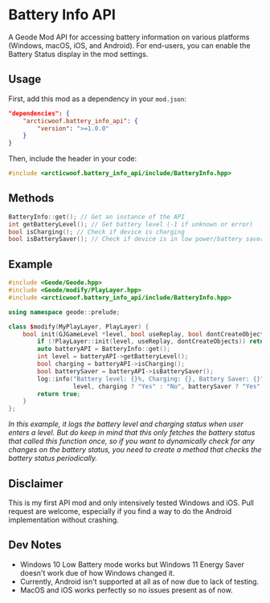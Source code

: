 # Battery Info API

A Geode Mod API for accessing battery information on various platforms (Windows, macOS, iOS, and Android).
For end-users, you can enable the Battery Status display in the mod settings.

## Usage

First, add this mod as a dependency in your `mod.json`:

```json
"dependencies": {
    "arcticwoof.battery_info_api": {
        "version": ">=1.0.0"
    }
}
```

Then, include the header in your code:

```cpp
#include <arcticwoof.battery_info_api/include/BatteryInfo.hpp>
```

## Methods

```cpp
BatteryInfo::get(); // Get an instance of the API
int getBatteryLevel(); // Get battery level (-1 if unknown or error)
bool isCharging(); // Check if device is charging
bool isBatterySaver(); // Check if device is in low power/battery saver mode
```

## Example

```cpp
#include <Geode/Geode.hpp>
#include <Geode/modify/PlayLayer.hpp>
#include <arcticwoof.battery_info_api/include/BatteryInfo.hpp>

using namespace geode::prelude;

class $modify(MyPlayLayer, PlayLayer) {
    bool init(GJGameLevel *level, bool useReplay, bool dontCreateObjects) {
        if (!PlayLayer::init(level, useReplay, dontCreateObjects)) return false;
        auto batteryAPI = BatteryInfo::get();
        int level = batteryAPI->getBatteryLevel();
        bool charging = batteryAPI->isCharging();
        bool batterySaver = batteryAPI->isBatterySaver();
        log::info("Battery level: {}%, Charging: {}, Battery Saver: {}", 
                  level, charging ? "Yes" : "No", batterySaver ? "Yes" : "No");
        return true;
    }
};
```
*In this example, it logs the battery level and charging status when user enters a level. But do keep in mind that this only fetches the battery status that called this function once, so if you want to dynamically check for any changes on the battery status, you need to create a method that checks the battery status periodically.*

## Disclaimer
This is my first API mod and only intensively tested Windows and iOS. Pull request are welcome, especially if you find a way to do the Android implementation without crashing.
## Dev Notes
- Windows 10 Low Battery mode works but Windows 11 Energy Saver doesn't work due of how Windows changed it.
- Currently, Android isn't supported at all as of now due to lack of testing.
- MacOS and iOS works perfectly so no issues present as of now.